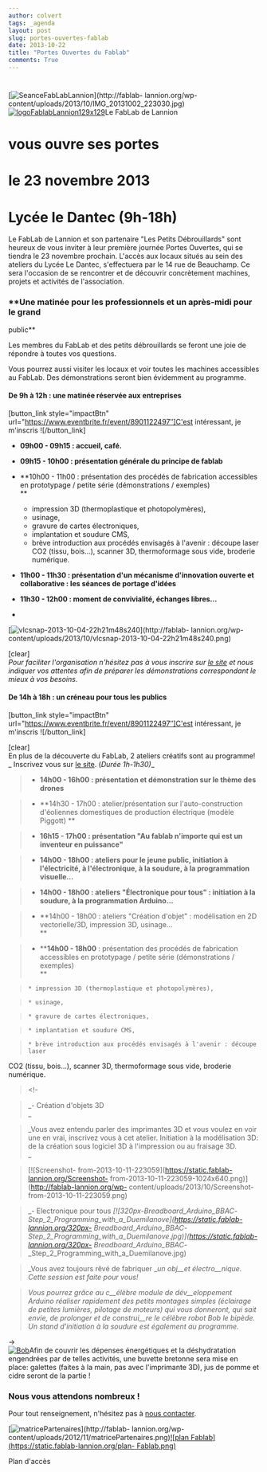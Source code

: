 ```yaml
---
author: colvert
tags: _agenda
layout: post
slug: portes-ouvertes-fablab
date: 2013-10-22
title: "Portes Ouvertes du Fablab"
comments: True
---
```

#
[![SeanceFabLabLannion](https://static.fablab-lannion.org/IMG_20131002_223030-1024x768.jpg)](http://fablab-
lannion.org/wp-
content/uploads/2013/10/IMG_20131002_223030.jpg)[![logoFablabLannion129x129](https://static.fablab-lannion.org/logoFablabLannion129x129.png)](https://static.fablab-lannion.org/logoFablabLannion129x129.png)Le
FabLab de Lannion

# vous ouvre ses portes

# le 23 novembre 2013

#  Lycée le Dantec (9h-18h)



Le FabLab de Lannion et son partenaire "Les Petits Débrouillards" sont heureux
de vous inviter à leur première journée Portes Ouvertes, qui se tiendra le 23
novembre prochain. L'accès aux locaux situés au sein des ateliers du Lycée Le
Dantec, s'effectuera par le 14 rue de Beauchamp. Ce sera l'occasion de se
rencontrer et de découvrir concrètement machines, projets et activités de
l'association.

### **Une matinée pour les professionnels et un après-midi pour le grand
public**

Les membres du FabLab et des petits débrouillards se feront une joie de
répondre à toutes vos questions.

Vous pourrez aussi visiter les locaux et voir toutes les machines accessibles
au FabLab. Des démonstrations seront bien évidemment au programme.

#### **De 9h à 12h : une matinée réservée aux entreprises**

[button_link style="impactBtn"
url="https://www.eventbrite.fr/event/8901122497″]C'est intéressant, je
m'inscris ![/button_link]

  * **09h00 - 09h15 : accueil, café.**
  * **09h15 - 10h00 : présentation générale du principe de fablab**
  * **10h00 - 11h00 : présentation des procédés de fabrication accessibles en prototypage / petite série (démonstrations / exemples)  
**

    * impression 3D (thermoplastique et photopolymères),
    * usinage,
    * gravure de cartes électroniques,
    * implantation et soudure CMS,
    * brève introduction aux procédés envisagés à l'avenir : découpe laser CO2 (tissu, bois…), scanner 3D, thermoformage sous vide, broderie numérique.
  * **11h00 - 11h30 : présentation d'un mécanisme d'innovation ouverte et collaborative : les séances de portage d'idées**
  * **11h30 - 12h00 : moment de convivialité, échanges libres…**
  *   
[![vlcsnap-2013-10-04-22h21m48s240](https://static.fablab-lannion.org/vlcsnap-2013-10-04-22h21m48s240-1024x576.png)](http://fablab-
lannion.org/wp-content/uploads/2013/10/vlcsnap-2013-10-04-22h21m48s240.png)  

  

  
[clear]  
_Pour faciliter l'organisation n'hésitez pas à vous inscrire sur [le
site](https://www.eventbrite.fr/event/8901122497) et nous indiquer vos
attentes afin de préparer les démonstrations correspondant le mieux à vos
besoins._



#### **De 14h à 18h : un créneau pour tous les publics**

  

  
[button_link style="impactBtn"
url="https://www.eventbrite.fr/event/8901122497″]C'est intéressant, je
m'inscris ![/button_link]

  
[clear]  
En plus de la découverte du FabLab, 2 ateliers créatifs sont au programme! _
Inscrivez vous sur [le site](https://www.eventbrite.fr/event/8901122497).
(_Durée 1h-1h30)__

>   * **14h00 - 16h00 : présentation et démonstration sur le thème des
drones**

>   * **14h30 - 17h00 : atelier/présentation sur l'auto-construction
d'éoliennes domestiques de production électrique (modèle Piggott) **

>   * **16h15 - 17h00 : présentation "Au fablab n'importe qui est un inventeur
en puissance"**

>   * **14h00 - 18h00 : ateliers pour le jeune public, initiation à
l'électricité, à l'électronique, à la soudure, à la programmation visuelle…**

>   * **14h00 - 18h00 : ateliers "Électronique pour tous" : initiation à la
soudure, à la programmation Arduino…**

>   * **14h00 - 18h00 : ateliers "Création d'objet" : modélisation en 2D
vectorielle/3D, impression 3D, usinage…  
>  **

>   * ******14h00 - 18h00**** : présentation des procédés de fabrication
accessibles en prototypage / petite série (démonstrations / exemples)  
>  **

>

>     * impression 3D (thermoplastique et photopolymères),

>     * usinage,

>     * gravure de cartes électroniques,

>     * implantation et soudure CMS,

>     * brève introduction aux procédés envisagés à l'avenir : découpe laser
CO2 (tissu, bois…), scanner 3D, thermoformage sous vide, broderie numérique.

>

>

> &lt;!-

>

> _- Création d'objets 3D  
>  _

>

> _Vous avez entendu parler des imprimantes 3D et vous voulez en voir une en
vrai, inscrivez vous à cet atelier. Initiation à la modélisation 3D: de la
création sous logiciel 3D à l'impression ou au fraisage 3D.  
>  _

>

> [![Screenshot-
from-2013-10-11-223059](https://static.fablab-lannion.org/Screenshot-
from-2013-10-11-223059-1024x640.png)](http://fablab-lannion.org/wp-
content/uploads/2013/10/Screenshot-from-2013-10-11-223059.png)

> _- Electronique pour tous _[![320px-Breadboard_Arduino_BBAC_-
_Step_2_Programming_with_a_Duemilanove](https://static.fablab-lannion.org/320px-
Breadboard_Arduino_BBAC_-
_Step_2_Programming_with_a_Duemilanove.jpg)](https://static.fablab-lannion.org/320px-
Breadboard_Arduino_BBAC_-_Step_2_Programming_with_a_Duemilanove.jpg)

>

> _Vous avez toujours rêvé de fabriquer __un obj__et électro__nique. Cette
session est faite pour vous!_

>

> _Vous pourrez grâce au c__élèbre module de dév__eloppement Arduino réaliser
rapidement des petits montages simples (éclairage de petites lumières,
pilotage de moteurs) qui vous donneront, qui sait envie, de prolonger et de
construi__re le célèbre robot Bob le bipède. Un stand d'initiation à la
soudure est également au programme._

-&gt;  
[![Bob](https://static.fablab-lannion.org/Bob.jpg)](https://static.fablab-lannion.org/Bob.jpg)Afin
de couvrir les dépenses énergétiques et la déshydratation engendrées par de
telles activités, une buvette bretonne sera mise en place: galettes (faites à
la main, pas avec l'imprimante 3D), jus de pomme et cidre seront de la partie
!

###

###

### **Nous vous attendons nombreux !**

Pour tout renseignement, n'hésitez pas à [nous contacter](/contact).

[![matricePartenaires](https://static.fablab-lannion.org/matricePartenaires-300x277.png)](http://fablab-
lannion.org/wp-content/uploads/2012/11/matricePartenaires.png)[![plan
Fablab](https://static.fablab-lannion.org/plan-
Fablab.png)](https://static.fablab-lannion.org/plan-Fablab.png)

Plan d'accès


